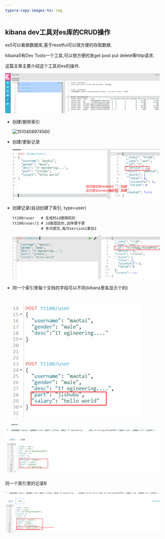 ```yaml
---
typora-copy-images-to: img
---
```




## kibana dev工具对es库的CRUD操作

es5可以看做数据库,基于resetful可以很方便的存取数据.

kibana5有Dev Tools一个工具,可以很方便的发get post put delete等http请求.

这篇文章主要介绍这个工具对es的操作.

![1510408910687](img/1510408910687.png)



- 创建/删除索引

  ![1510408974560](C:\Users\ADMINI~1\AppData\Local\Temp\1510408974560.png)



- 创建/更新记录

  ![1510409471489](img/1510409471489.png)

- 创建记录(自动创建了索引, type=user)

  ```
  tt100/user   # 生成的id是随机的
  tt100/user/1 # id是固定的,这样便于更
               # 多次提交,每次version1累加1
  ```

  ![1510409649670](img/1510409649670.png)

- 同一个索引里每个文档的字段可以不同(kibana里各显示个的)

  ​

  ![1510409057164](img/1510409057164.png)



![1510408679945](img/1510408679945.png)

同一个索引里的记录B

![1510408755688](img/1510408755688.png)

